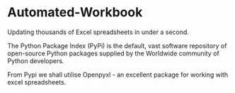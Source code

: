 # Automated-Workbook

Updating thousands of Excel spreadsheets in under a second.

The Python Package Index (PyPi) is the default, vast software repository of open-source Python packages supplied by the Worldwide community of Python developers.

From Pypi we shall utilise Openpyxl - an excellent package for working with excel spreadsheets.
